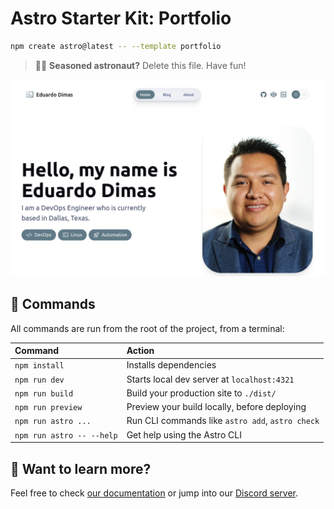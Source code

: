 # Astro Starter Kit: Portfolio

```sh
npm create astro@latest -- --template portfolio
```

> 🧑‍🚀 **Seasoned astronaut?** Delete this file. Have fun!

![portfolio](https://github.com/eddimas/eddimas.github.io/blob/467bfcebac7e5f3a269ce5503875023c7453661c/public/assets/Screenshot.png)

## 🧞 Commands

All commands are run from the root of the project, from a terminal:

| Command                   | Action                                           |
| :------------------------ | :----------------------------------------------- |
| `npm install`             | Installs dependencies                            |
| `npm run dev`             | Starts local dev server at `localhost:4321`      |
| `npm run build`           | Build your production site to `./dist/`          |
| `npm run preview`         | Preview your build locally, before deploying     |
| `npm run astro ...`       | Run CLI commands like `astro add`, `astro check` |
| `npm run astro -- --help` | Get help using the Astro CLI                     |

## 👀 Want to learn more?

Feel free to check [our documentation](https://docs.astro.build) or jump into our [Discord server](https://astro.build/chat).
